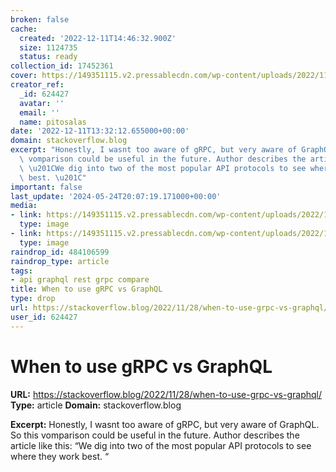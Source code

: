 ```yaml
---
broken: false
cache:
  created: '2022-12-11T14:46:32.900Z'
  size: 1124735
  status: ready
collection_id: 17452361
cover: https://149351115.v2.pressablecdn.com/wp-content/uploads/2022/11/112822-Stack-Overflow-gRPC-vs-GraphQL-scaled.jpg
creator_ref:
  _id: 624427
  avatar: ''
  email: ''
  name: pitosalas
date: '2022-12-11T13:32:12.655000+00:00'
domain: stackoverflow.blog
excerpt: "Honestly, I wasnt too aware of gRPC, but very aware of GraphQL. So this\
  \ vomparison could be useful in the future. Author describes the article like this:\
  \ \u201CWe dig into two of the most popular API protocols to see where they work\
  \ best. \u201C"
important: false
last_update: '2024-05-24T20:07:19.171000+00:00'
media:
- link: https://149351115.v2.pressablecdn.com/wp-content/uploads/2022/11/112822-Stack-Overflow-gRPC-vs-GraphQL-scaled.jpg
  type: image
- link: https://149351115.v2.pressablecdn.com/wp-content/uploads/2022/11/112822-Stack-Overflow-gRPC-vs-GraphQL-2048x1075.jpg
  type: image
raindrop_id: 484106599
raindrop_type: article
tags:
- api graphql rest grpc compare
title: When to use gRPC vs GraphQL
type: drop
url: https://stackoverflow.blog/2022/11/28/when-to-use-grpc-vs-graphql/
user_id: 624427
---
```


# When to use gRPC vs GraphQL

**URL:** https://stackoverflow.blog/2022/11/28/when-to-use-grpc-vs-graphql/
**Type:** article
**Domain:** stackoverflow.blog

**Excerpt:** Honestly, I wasnt too aware of gRPC, but very aware of GraphQL. So this vomparison could be useful in the future. Author describes the article like this: “We dig into two of the most popular API protocols to see where they work best. “

